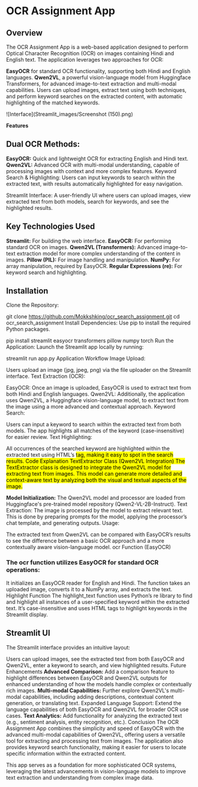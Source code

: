 # OCR Assignment App
## Overview
The OCR Assignment App is a web-based application designed to perform Optical Character Recognition (OCR) on images containing Hindi and English text. The application leverages two approaches for OCR:

**EasyOCR** for standard OCR functionality, supporting both Hindi and English languages.
**Qwen2VL**, a powerful vision-language model from Huggingface Transformers, for advanced image-to-text extraction and multi-modal capabilities.
Users can upload images, extract text using both techniques, and perform keyword searches on the extracted content, with automatic highlighting of the matched keywords.

![Interface](Streamlit_images/Screenshot (150).png)

**Features**
## Dual OCR Methods:

**EasyOCR:** Quick and lightweight OCR for extracting English and Hindi text.
**Qwen2VL:** Advanced OCR with multi-modal understanding, capable of processing images with context and more complex features.
Keyword Search & Highlighting: Users can input keywords to search within the extracted text, with results automatically highlighted for easy navigation.

Streamlit Interface: A user-friendly UI where users can upload images, view extracted text from both models, search for keywords, and see the highlighted results.

## Key Technologies Used
**Streamlit:** For building the web interface.
**EasyOCR:** For performing standard OCR on images.
**Qwen2VL (Transformers):** Advanced image-to-text extraction model for more complex understanding of the content in images.
**Pillow (PIL):** For image handling and manipulation.
**NumPy:** For array manipulation, required by EasyOCR.
**Regular Expressions (re):** For keyword search and highlighting.
## Installation
Clone the Repository:

git clone https://github.com/Mokkshking/ocr_search_assignment.git
cd ocr_search_assignment
Install Dependencies: Use pip to install the required Python packages.

pip install streamlit easyocr transformers pillow numpy torch
Run the Application: Launch the Streamlit app locally by running:

streamlit run app.py
Application Workflow
Image Upload:

Users upload an image (jpg, jpeg, png) via the file uploader on the Streamlit interface.
Text Extraction (OCR):

EasyOCR: Once an image is uploaded, EasyOCR is used to extract text from both Hindi and English languages.
Qwen2VL: Additionally, the application uses Qwen2VL, a Huggingface vision-language model, to extract text from the image using a more advanced and contextual approach.
Keyword Search:

Users can input a keyword to search within the extracted text from both models.
The app highlights all matches of the keyword (case-insensitive) for easier review.
Text Highlighting:

All occurrences of the searched keyword are highlighted within the extracted text using HTML’s <mark> tag, making it easy to spot in the search results.
Code Explanation
TextExtractor Class (Qwen2VL Integration)
The TextExtractor class is designed to integrate the Qwen2VL model for extracting text from images. This model can generate more detailed and context-aware text by analyzing both the visual and textual aspects of the image.

**Model Initialization:** The Qwen2VL model and processor are loaded from Huggingface's pre-trained model repository (Qwen2-VL-2B-Instruct).
Text Extraction: The image is processed by the model to extract relevant text. This is done by preparing prompts for the model, applying the processor’s chat template, and generating outputs.
Usage:

The extracted text from Qwen2VL can be compared with EasyOCR’s results to see the difference between a basic OCR approach and a more contextually aware vision-language model.
ocr Function (EasyOCR)
### The ocr function utilizes EasyOCR for standard OCR operations:

It initializes an EasyOCR reader for English and Hindi.
The function takes an uploaded image, converts it to a NumPy array, and extracts the text.
Highlight Function
The highlight_text function uses Python’s re library to find and highlight all instances of a user-specified keyword within the extracted text. It’s case-insensitive and uses HTML tags to highlight keywords in the Streamlit display.

## Streamlit UI
The Streamlit interface provides an intuitive layout:

Users can upload images, see the extracted text from both EasyOCR and Qwen2VL, enter a keyword to search, and view highlighted results.
Future Enhancements
**Advanced Comparison:** Add a comparison feature to highlight differences between EasyOCR and Qwen2VL outputs for enhanced understanding of how the models handle complex or contextually rich images.
**Multi-modal Capabilities:** Further explore Qwen2VL's multi-modal capabilities, including adding descriptions, contextual content generation, or translating text.
Expanded Language Support: Extend the language capabilities of both EasyOCR and Qwen2VL for broader OCR use cases.
**Text Analytics:** Add functionality for analyzing the extracted text (e.g., sentiment analysis, entity recognition, etc.).
Conclusion
The OCR Assignment App combines the simplicity and speed of EasyOCR with the advanced multi-modal capabilities of Qwen2VL, offering users a versatile tool for extracting and processing text from images. The application also provides keyword search functionality, making it easier for users to locate specific information within the extracted content.

This app serves as a foundation for more sophisticated OCR systems, leveraging the latest advancements in vision-language models to improve text extraction and understanding from complex image data.
